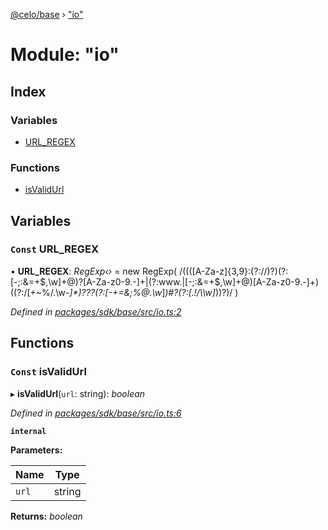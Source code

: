 [@celo/base](../README.md) › ["io"](_io_.md)

# Module: "io"

## Index

### Variables

* [URL_REGEX](_io_.md#const-url_regex)

### Functions

* [isValidUrl](_io_.md#const-isvalidurl)

## Variables

### `Const` URL_REGEX

• **URL_REGEX**: *RegExp‹›* = new RegExp(
  /((([A-Za-z]{3,9}:(?:\/\/)?)(?:[\-;:&=\+\$,\w]+@)?[A-Za-z0-9\.\-]+|(?:www\.|[\-;:&=\+\$,\w]+@)[A-Za-z0-9\.\-]+)((?:\/[\+~%\/\.\w\-_]*)?\??(?:[\-\+=&;%@\.\w_]*)#?(?:[\.\!\/\\\w]*))?)/
)

*Defined in [packages/sdk/base/src/io.ts:2](https://github.com/celo-org/celo-monorepo/blob/master/packages/sdk/base/src/io.ts#L2)*

## Functions

### `Const` isValidUrl

▸ **isValidUrl**(`url`: string): *boolean*

*Defined in [packages/sdk/base/src/io.ts:6](https://github.com/celo-org/celo-monorepo/blob/master/packages/sdk/base/src/io.ts#L6)*

**`internal`** 

**Parameters:**

Name | Type |
------ | ------ |
`url` | string |

**Returns:** *boolean*
